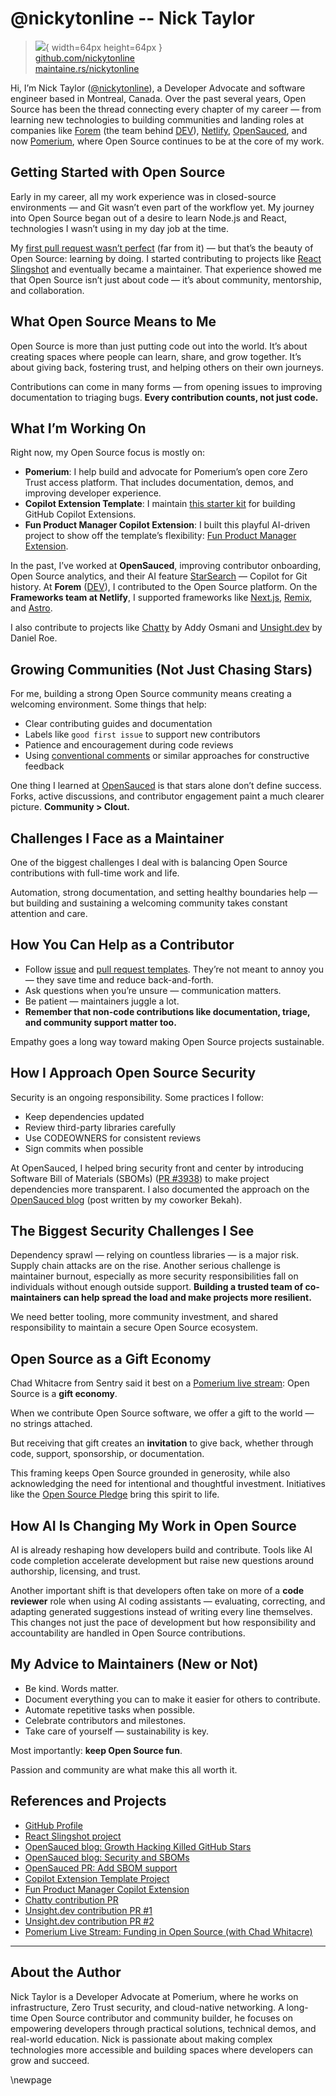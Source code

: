 # @nickytonline -- Nick Taylor

> ![](https://github.com/nickytonline.png){ width=64px height=64px }  
> [github.com/nickytonline](https://github.com/nickytonline)  
> [maintaine.rs/nickytonline](https://maintaine.rs/nickytonline)

Hi, I’m Nick Taylor ([\@nickytonline](https://nickyt.online)), a Developer Advocate and software engineer based in Montreal, Canada. Over the past several years, Open Source has been the thread connecting every chapter of my career — from learning new technologies to building communities and landing roles at companies like [Forem](https://forem.com) (the team behind [DEV](https://dev.to)), [Netlify](https://netlify.com), [OpenSauced](https://opensauced.pizza), and now [Pomerium](https://pomerium.com), where Open Source continues to be at the core of my work.

## Getting Started with Open Source

Early in my career, all my work experience was in closed-source environments — and Git wasn’t even part of the workflow yet. My journey into Open Source began out of a desire to learn Node.js and React, technologies I wasn’t using in my day job at the time.

My [first pull request wasn’t perfect](https://firstpr.me/#nickytonline) (far from it) — but that’s the beauty of Open Source: learning by doing. I started contributing to projects like [React Slingshot](https://github.com/coryhouse/react-slingshot) and eventually became a maintainer. That experience showed me that Open Source isn’t just about code — it’s about community, mentorship, and collaboration.

## What Open Source Means to Me

Open Source is more than just putting code out into the world. It’s about creating spaces where people can learn, share, and grow together. It’s about giving back, fostering trust, and helping others on their own journeys.

Contributions can come in many forms — from opening issues to improving documentation to triaging bugs. **Every contribution counts, not just code.**

## What I’m Working On

Right now, my Open Source focus is mostly on:

- **Pomerium**: I help build and advocate for Pomerium’s open core Zero Trust access platform. That includes documentation, demos, and improving developer experience.
- **Copilot Extension Template**: I maintain [this starter kit](https://github.com/nickytonline/copilot-extension-template) for building GitHub Copilot Extensions.
- **Fun Product Manager Copilot Extension**: I built this playful AI-driven project to show off the template’s flexibility: [Fun Product Manager Extension](https://github.com/nickytonline/fun-product-manager-copilot-extension).

In the past, I’ve worked at **OpenSauced**, improving contributor onboarding, Open Source analytics, and their AI feature [StarSearch](https://opensauced.pizza/docs/features/star-search) — Copilot for Git history. At **Forem** ([DEV](https://github.com/forem/forem)), I contributed to the Open Source platform. On the **Frameworks team at Netlify**, I supported frameworks like [Next.js](https://nextjs.org/), [Remix](https://remix.run/), and [Astro](https://astro.build/).

I also contribute to projects like [Chatty](https://github.com/addyosmani/chatty/pull/79) by Addy Osmani and [Unsight.dev](https://github.com/danielroe/unsight.dev/pull/37) by Daniel Roe.

## Growing Communities (Not Just Chasing Stars)

For me, building a strong Open Source community means creating a welcoming environment. Some things that help:

- Clear contributing guides and documentation
- Labels like `good first issue` to support new contributors
- Patience and encouragement during code reviews
- Using [conventional comments](https://conventionalcomments.org) or similar approaches for constructive feedback

One thing I learned at [OpenSauced](https://opensauced.pizza/blog/growth-hacking-killed-github-stars) is that stars alone don’t define success. Forks, active discussions, and contributor engagement paint a much clearer picture. **Community > Clout.**

## Challenges I Face as a Maintainer

One of the biggest challenges I deal with is balancing Open Source contributions with full-time work and life.

Automation, strong documentation, and setting healthy boundaries help — but building and sustaining a welcoming community takes constant attention and care.

## How You Can Help as a Contributor

- Follow [issue](https://docs.github.com/en/communities/using-templates-to-encourage-useful-issues-and-pull-requests/configuring-issue-templates-for-your-repository) and [pull request templates](https://docs.github.com/en/communities/using-templates-to-encourage-useful-issues-and-pull-requests/creating-a-pull-request-template-for-your-repository). They’re not meant to annoy you — they save time and reduce back-and-forth.
- Ask questions when you’re unsure — communication matters.
- Be patient — maintainers juggle a lot.
- **Remember that non-code contributions like documentation, triage, and community support matter too.**

Empathy goes a long way toward making Open Source projects sustainable.

## How I Approach Open Source Security

Security is an ongoing responsibility. Some practices I follow:

- Keep dependencies updated
- Review third-party libraries carefully
- Use CODEOWNERS for consistent reviews
- Sign commits when possible

At OpenSauced, I helped bring security front and center by introducing Software Bill of Materials (SBOMs) ([PR #3938](https://github.com/open-sauced/app/pull/3938)) to make project dependencies more transparent. I also documented the approach on the [OpenSauced blog](https://opensauced.pizza/blog/security-and-SBOMs) (post written by my coworker Bekah).

## The Biggest Security Challenges I See

Dependency sprawl — relying on countless libraries — is a major risk. Supply chain attacks are on the rise. Another serious challenge is maintainer burnout, especially as more security responsibilities fall on individuals without enough outside support. **Building a trusted team of co-maintainers can help spread the load and make projects more resilient.**

We need better tooling, more community investment, and shared responsibility to maintain a secure Open Source ecosystem.

## Open Source as a Gift Economy

Chad Whitacre from Sentry said it best on a [Pomerium live stream](https://www.youtube.com/watch?v=aOT3dl57dlA): Open Source is a **gift economy**.

When we contribute Open Source software, we offer a gift to the world — no strings attached.

But receiving that gift creates an **invitation** to give back, whether through code, support, sponsorship, or documentation.

This framing keeps Open Source grounded in generosity, while also acknowledging the need for intentional and thoughtful investment. Initiatives like the [Open Source Pledge](https://opensourcepledge.com/) bring this spirit to life.

## How AI Is Changing My Work in Open Source

AI is already reshaping how developers build and contribute. Tools like AI code completion accelerate development but raise new questions around authorship, licensing, and trust.

Another important shift is that developers often take on more of a **code reviewer** role when using AI coding assistants — evaluating, correcting, and adapting generated suggestions instead of writing every line themselves. This changes not just the pace of development but how responsibility and accountability are handled in Open Source contributions.

## My Advice to Maintainers (New or Not)

- Be kind. Words matter.
- Document everything you can to make it easier for others to contribute.
- Automate repetitive tasks when possible.
- Celebrate contributors and milestones.
- Take care of yourself — sustainability is key.

Most importantly: **keep Open Source fun**.

Passion and community are what make this all worth it.

## References and Projects

- [GitHub Profile](https://github.com/nickytonline)
- [React Slingshot project](https://github.com/coryhouse/react-slingshot)
- [OpenSauced blog: Growth Hacking Killed GitHub Stars](https://opensauced.pizza/blog/growth-hacking-killed-github-stars)
- [OpenSauced blog: Security and SBOMs](https://opensauced.pizza/blog/security-and-SBOMs)
- [OpenSauced PR: Add SBOM support](https://github.com/open-sauced/app/pull/3938)
- [Copilot Extension Template Project](https://github.com/nickytonline/copilot-extension-template)
- [Fun Product Manager Copilot Extension](https://github.com/nickytonline/fun-product-manager-copilot-extension)
- [Chatty contribution PR](https://github.com/addyosmani/chatty/pull/79)
- [Unsight.dev contribution PR \#1](https://github.com/danielroe/unsight.dev/pull/37)
- [Unsight.dev contribution PR \#2](https://github.com/danielroe/unsight.dev/pull/26)
- [Pomerium Live Stream: Funding in Open Source (with Chad Whitacre)](https://www.youtube.com/watch?v=aOT3dl57dlA)

---

## About the Author

Nick Taylor is a Developer Advocate at Pomerium, where he works on infrastructure, Zero Trust security, and cloud-native networking. A long-time Open Source contributor and community builder, he focuses on empowering developers through practical solutions, technical demos, and real-world education. Nick is passionate about making complex technologies more accessible and building spaces where developers can grow and succeed.

\newpage
